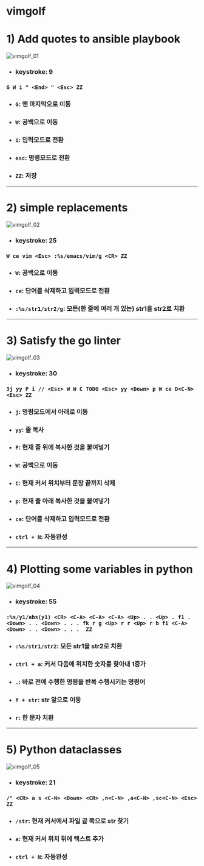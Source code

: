 # vimgolf

# 1) Add quotes to ansible playbook
![vimgolf_01](https://user-images.githubusercontent.com/93031435/144705536-96fb2c6b-86d0-4558-9d1c-55aece57faa7.gif)

+ ### keystroke: 9

### `G W i " <End> " <Esc> ZZ`

+ ### `G`: 맨 마지막으로 이동

+ ### `W`: 공백으로 이동

+ ### `i`: 입력모드로 전환

+ ### `esc`: 명령모드로 전환

+ ### `ZZ`: 저장

---

# 2) simple replacements
![vimgolf_02](https://user-images.githubusercontent.com/93031435/144705541-c69fc914-b072-4ecf-a0f6-3f7922cc8a03.gif)

+ ### keystroke: 25

### `W ce vim <Esc> :%s/emacs/vim/g <CR> ZZ`

+ ### `W`: 공백으로 이동

+ ### `ce`: 단어를 삭제하고 입력모드로 전환

+ ### `:%s/str1/str2/g`: 모든(한 줄에 여러 개 있는) str1을 str2로 치환


---

# 3) Satisfy the go linter
![vimgolf_03](https://user-images.githubusercontent.com/93031435/144705545-e992e9f6-046c-41ab-a1ed-6c0a92b62066.gif)

+ ### keystroke: 30

### `3j yy P i // <Esc> W W C TODO <Esc> yy <Down> p W ce D<C-N> <Esc> ZZ`

+ ### `j`: 명령모드에서 아래로 이동

+ ### `yy`: 줄 복사

+ ### `P`: 현재 줄 위에 복사한 것을 붙여넣기

+ ### `W`: 공백으로 이동

+ ### `C`: 현재 커서 위치부터 문장 끝까지 삭제

+ ### `p`: 현재 줄 아래 복사한 것을 붙여넣기

+ ### `ce`: 단어를 삭제하고 입력모드로 전환

+ ### `ctrl + N`: 자동완성

---

# 4) Plotting some variables in python
![vimgolf_04](https://user-images.githubusercontent.com/93031435/144705547-a17340e7-a08a-4563-a8d9-60dd2ed88237.gif)

+ ### keystroke: 55

### `:%s/y1/abs(y1) <CR> <C-A> <C-A> <C-A> <Up> . . <Up> . f1 . <Down> . . <Down> . . . fk r g <Up> r r <Up> r b f1 <C-A> <Down> . . <Down> . . .  ZZ`

+ ### `:%s/str1/str2`: 모든 str1을 str2로 치환

+ ### `ctrl + a`: 커서 다음에 위치한 숫자를 찾아내 1증가

+ ### `.`: 바로 전에 수행한 명령을 반복 수행시키는 명령어

+ ### `f + str`: str 앞으로 이동

+ ### `r`: 한 문자 치환

---

# 5) Python dataclasses
![vimgolf_05](https://user-images.githubusercontent.com/93031435/144705550-19867558-66e6-4e7a-8e74-df771c9d99ad.gif)

+ ### keystroke: 21

### `/" <CR> a s <C-N> <Down> <CR> ,n<C-N> ,a<C-N> ,sc<C-N> <Esc> ZZ`

+ ### `/str`: 현재 커서에서 파일 끝 쪽으로 str 찾기

+ ### `a`: 현재 커서 위치 뒤에 텍스트 추가

+ ### `ctrl + N`: 자동완성
